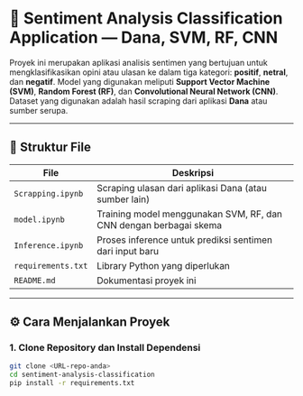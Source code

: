 # 🧠 Sentiment Analysis Classification Application — Dana, SVM, RF, CNN

Proyek ini merupakan aplikasi analisis sentimen yang bertujuan untuk mengklasifikasikan opini atau ulasan ke dalam tiga kategori: **positif**, **netral**, dan **negatif**. Model yang digunakan meliputi **Support Vector Machine (SVM)**, **Random Forest (RF)**, dan **Convolutional Neural Network (CNN)**. Dataset yang digunakan adalah hasil scraping dari aplikasi **Dana** atau sumber serupa.

---

## 📁 Struktur File

| File              | Deskripsi |
|-------------------|-----------|
| `Scrapping.ipynb` | Scraping ulasan dari aplikasi Dana (atau sumber lain) |
| `model.ipynb`     | Training model menggunakan SVM, RF, dan CNN dengan berbagai skema |
| `Inference.ipynb` | Proses inference untuk prediksi sentimen dari input baru |
| `requirements.txt`| Library Python yang diperlukan |
| `README.md`       | Dokumentasi proyek ini |

---

## ⚙️ Cara Menjalankan Proyek

### 1. Clone Repository dan Install Dependensi

```bash
git clone <URL-repo-anda>
cd sentiment-analysis-classification
pip install -r requirements.txt
